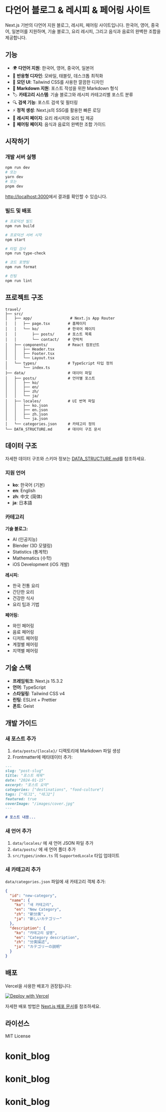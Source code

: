 # 다언어 블로그 & 레시피 & 페어링 사이트

Next.js 기반의 다언어 지원 블로그, 레시피, 페어링 사이트입니다. 한국어, 영어, 중국어, 일본어를 지원하며, 기술 블로그, 요리 레시피, 그리고 음식과 음료의 완벽한 조합을 제공합니다.

## 기능

- 🌍 **다언어 지원**: 한국어, 영어, 중국어, 일본어
- 📱 **반응형 디자인**: 모바일, 태블릿, 데스크톱 최적화
- 🎨 **모던 UI**: Tailwind CSS를 사용한 깔끔한 디자인
- 📝 **Markdown 지원**: 포스트 작성을 위한 Markdown 형식
- 🏷️ **카테고리 시스템**: 기술 블로그와 레시피 카테고리별 포스트 분류
- 🔍 **검색 기능**: 포스트 검색 및 필터링
- ⚡ **정적 생성**: Next.js의 SSG를 활용한 빠른 로딩
- 🍳 **레시피 페이지**: 요리 레시피와 요리 팁 제공
- 🍷 **페어링 페이지**: 음식과 음료의 완벽한 조합 가이드

## 시작하기

### 개발 서버 실행

```bash
npm run dev
# 또는
yarn dev
# 또는
pnpm dev
```

[http://localhost:3000](http://localhost:3000)에서 결과를 확인할 수 있습니다.

### 빌드 및 배포

```bash
# 프로덕션 빌드
npm run build

# 프로덕션 서버 시작
npm start

# 타입 검사
npm run type-check

# 코드 포맷팅
npm run format

# 린팅
npm run lint
```

## 프로젝트 구조

```
travel/
├── src/
│   ├── app/                 # Next.js App Router
│   │   ├── page.tsx        # 홈페이지
│   │   └── ko/             # 한국어 페이지
│   │       ├── posts/      # 포스트 목록
│   │       └── contact/    # 연락처
│   ├── components/         # React 컴포넌트
│   │   ├── Header.tsx
│   │   ├── Footer.tsx
│   │   └── Layout.tsx
│   └── types/              # TypeScript 타입 정의
│       └── index.ts
├── data/                   # 데이터 파일
│   ├── posts/              # 언어별 포스트
│   │   ├── ko/
│   │   ├── en/
│   │   ├── zh/
│   │   └── ja/
│   ├── locales/            # UI 번역 파일
│   │   ├── ko.json
│   │   ├── en.json
│   │   ├── zh.json
│   │   └── ja.json
│   └── categories.json     # 카테고리 정의
└── DATA_STRUCTURE.md       # 데이터 구조 문서
```

## 데이터 구조

자세한 데이터 구조와 스키마 정보는 [DATA_STRUCTURE.md](./DATA_STRUCTURE.md)를 참조하세요.

### 지원 언어

- **ko**: 한국어 (기본)
- **en**: English
- **zh**: 中文 (简体)
- **ja**: 日本語

### 카테고리

**기술 블로그:**
- AI (인공지능)
- Blender (3D 모델링)
- Statistics (통계학)
- Mathematics (수학)
- iOS Development (iOS 개발)

**레시피:**
- 한국 전통 요리
- 간단한 요리
- 건강한 식사
- 요리 팁과 기법

**페어링:**
- 와인 페어링
- 음료 페어링
- 디저트 페어링
- 계절별 페어링
- 지역별 페어링

## 기술 스택

- **프레임워크**: Next.js 15.3.2
- **언어**: TypeScript
- **스타일링**: Tailwind CSS v4
- **린팅**: ESLint + Prettier
- **폰트**: Geist

## 개발 가이드

### 새 포스트 추가

1. `data/posts/{locale}/` 디렉토리에 Markdown 파일 생성
2. Frontmatter에 메타데이터 추가:

```markdown
---
slug: "post-slug"
title: "포스트 제목"
date: "2024-01-15"
excerpt: "포스트 요약"
categories: ["destinations", "food-culture"]
tags: ["태그1", "태그2"]
featured: true
coverImage: "/images/cover.jpg"
---

# 포스트 내용...
```

### 새 언어 추가

1. `data/locales/` 에 새 언어 JSON 파일 추가
2. `data/posts/` 에 새 언어 폴더 추가
3. `src/types/index.ts` 의 `SupportedLocale` 타입 업데이트

### 새 카테고리 추가

`data/categories.json` 파일에 새 카테고리 객체 추가:

```json
{
  "id": "new-category",
  "name": {
    "ko": "새 카테고리",
    "en": "New Category",
    "zh": "新分类",
    "ja": "新しいカテゴリー"
  },
  "description": {
    "ko": "카테고리 설명",
    "en": "Category description",
    "zh": "分类描述",
    "ja": "カテゴリーの説明"
  }
}
```

## 배포

Vercel을 사용한 배포가 권장됩니다:

[![Deploy with Vercel](https://vercel.com/button)](https://vercel.com/new?utm_medium=default-template&filter=next.js&utm_source=create-next-app&utm_campaign=create-next-app-readme)

자세한 배포 방법은 [Next.js 배포 문서](https://nextjs.org/docs/app/building-your-application/deploying)를 참조하세요.

## 라이선스

MIT License
# konit_blog
# konit_blog
# konit_blog
